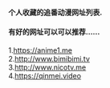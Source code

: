 #### 个人收藏的追番动漫网址列表.  
#### 有好的网址可以可以推荐……

1.https://anime1.me  
2.http://www.bimibimi.tv  
3.http://www.nicotv.me  
4.https://qinmei.video  
